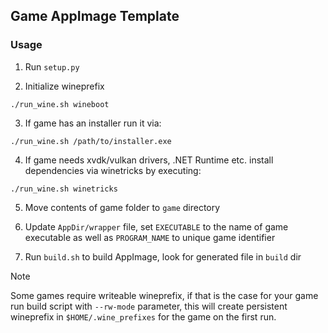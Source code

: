 ## Game AppImage Template

### Usage

1. Run `setup.py` 

2. Initialize wineprefix 
```
./run_wine.sh wineboot
```
3. If game has an installer run it via:
```
./run_wine.sh /path/to/installer.exe
```
4. If game needs xvdk/vulkan drivers, .NET Runtime etc. install dependencies via winetricks by executing:
```
./run_wine.sh winetricks
```

5. Move contents of game folder to `game` directory

6. Update `AppDir/wrapper` file, set `EXECUTABLE` to the name of game executable as well as `PROGRAM_NAME` to unique game identifier

7. Run `build.sh` to build AppImage, look for generated file in `build` dir

> [!NOTE]
> Some games require writeable wineprefix, if that is the case for your game run build script with
> `--rw-mode` parameter, this will create persistent wineprefix in `$HOME/.wine_prefixes` for the game
> on the first run.
